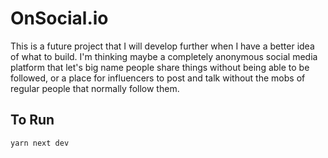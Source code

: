 # OnSocial.io

This is a future project that I will develop further when I have a better idea of what to build. I'm thinking maybe a completely anonymous social media platform that let's big name people share things without being able to be followed, or a place for influencers to post and talk without the mobs of regular people that normally follow them.

## To Run
```bash
yarn next dev
```
